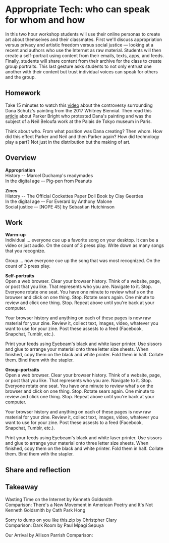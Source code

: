 # Appropriate Tech: who can speak for whom and how

In this two hour workshop students will use their online personas to create art about themselves and their classmates. First we'll discuss appropriation versus privacy and artistic freedom versus social justice — looking at a recent and authors who use the Internet as raw material. Students will then create a self-portrait using content from their emails, texts, apps, and feeds. Finally, students will share content from their archive for the class to create group portraits. This last gesture asks students to not only entrust one another with their content but trust individual voices can speak for others and the group.  

## Homework
Take 15 minutes to watch this [video](https://video.vice.com/en_us/embed/58dabbab91d237b4148aa34f) about the controversy surrounding Dana Schutz's painting from the 2017 Whitney Biennial. Then read this [article](https://news.artnet.com/art-world/parker-bright-paris-protest-1227947) about Parker Bright who protested Dana's painting and was the subject of a Neïl Beloufa work at the Palais de Tokyo museum in Paris.<br>

Think about who. From what position was Dana creating? Then whom. How did this effect Parker and Neïl and then Parker again? How did technology play a part? Not just in the distribution but the making of art.

## Overview

<b>Appropriation</b> <br>
History -- Marcel Duchamp's readymades <br>
In the digital age -- Pig-pen from Peanuts <br>

<b>Zines</b><br>
History -- The Official Cockettes Paper Doll Book by Clay Geerdes <br>
In the digital age -- For Everard by Anthony Malone <br>
Social justice -- [NOPE 45] by Sebastian Hutchinson

## Work

<b>Warm-up</b><br>
Individual ... everyone cue up a favorite song on your desktop. It can be a video or just audio. On the count of 3 press play. Write down as many songs that you recognize.<br>

Group ... now everyone cue up the song that was most recognized. On the count of 3 press play.


<b>Self-portraits</b><br>
Open a web browser. Clear your browser history. Think of a website, page, or post that you like. That represents who you are. Navigate to it. Stop. Everyone rotate one seat. You have one minute to review what's on the browser and click on one thing. Stop. Rotate sears again. One minute to review and click one thing. Stop. Repeat above until you're back at your computer.

Your browser history and anything on each of these pages is now raw material for your zine. Review it, collect text, images, video, whatever you want to use for your zine. Post these assests to a feed (Facebook, Snapchat, Tumblr, etc.). 

Print your feeds using Eyebeam's black and white laser printer. Use sissors and glue to arrange your material onto three letter size sheets. When finished, copy them on the black and white printer. Fold them in half. Collate them. Bind them with the stapler.

<b>Group-portraits</b><br>
Open a web browser. Clear your browser history. Think of a website, page, or post that you like. That represents who you are. Navigate to it. Stop. Everyone rotate one seat. You have one minute to review what's on the browser and click on one thing. Stop. Rotate sears again. One minute to review and click one thing. Stop. Repeat above until you're back at your computer.

Your browser history and anything on each of these pages is now raw material for your zine. Review it, collect text, images, video, whatever you want to use for your zine. Post these assests to a feed (Facebook, Snapchat, Tumblr, etc.). 

Print your feeds using Eyebeam's black and white laser printer. Use sissors and glue to arrange your material onto three letter size sheets. When finished, copy them on the black and white printer. Fold them in half. Collate them. Bind them with the stapler.



## Share and reflection


## Takeaway
Wasting Time on the Internet by Kenneth Goldsmith <br>
Comparison: There's a New Movement in American Poetry and It's Not Kenneth Goldsmith by Cath Park Hong

Sorry to dump on you like this.zip by Christpher Clary <br>
Comparison: Dark Room by Paul Mpagi Sepuya

Our Arrival by Allison Parrish
Comparison: 


